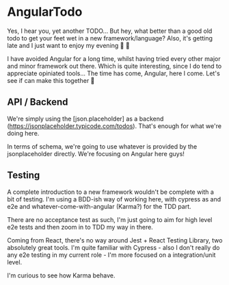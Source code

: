 # AngularTodo

Yes, I hear you, yet another TODO...
But hey, what better than a good old todo to get your feet wet in a new framework/language?
Also, it's getting late and I just want to enjoy my evening 🌄 🍺

I have avoided Angular for a long time, whilst having tried every other major and minor framework out there.
Which is quite interesting, since I do tend to appreciate opiniated tools...
The time has come, Angular, here I come. Let's see if can make this together 🍻


## API / Backend

We're simply using the [json.placeholder] as a backend (https://jsonplaceholder.typicode.com/todos).
That's enough for what we're doing here.

In terms of schema, we're going to use whatever is provided by the jsonplaceholder directly.
We're focusing on Angular here guys!

## Testing

A complete introduction to a new framework wouldn't be complete with a bit of testing.
I'm using a BDD-ish way of working here, with cypress as and e2e and whatever-come-with-angular (Karma?) for the TDD part.

There are no acceptance test as such, I'm just going to aim for high level e2e tests and then zoom in to TDD my way in there.

Coming from React, there's no way around Jest + React Testing Library, two absolutely great tools.
I'm quite familiar with Cypress - also I don't really do any e2e testing in my current role - I'm more focused on a integration/unit level.

I'm curious to see how Karma behave.
